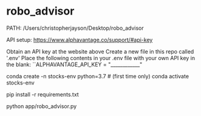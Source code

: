 # robo_advisor


PATH:
/Users/christopherjayson/Desktop/robo_advisor

API setup:
https://www.alphavantage.co/support/#api-key

Obtain an API key at the website above
Create a new file in this repo called '.env'
Place the following contents in your .env file with your own API key in the blank:
``ALPHAVANTAGE_API_KEY = "____________"

conda create -n stocks-env python=3.7 # (first time only)
conda activate stocks-env

pip install -r requirements.txt

python app/robo_advisor.py
